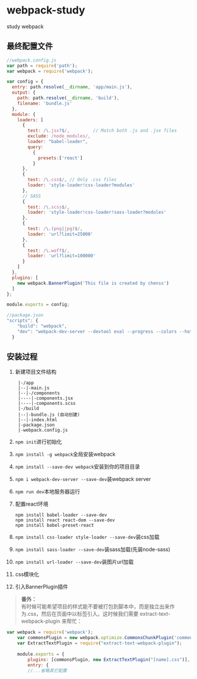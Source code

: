 # webpack-study
study webpack
## 最终配置文件

```js
//webpack.config.js
var path = require('path');
var webpack = require('webpack');

var config = {
  entry: path.resolve(__dirname, 'app/main.js'),
  output: {
    path: path.resolve(__dirname, 'build'),
    filename: 'bundle.js'
  },
  module: {
    loaders: [
      {
        test: /\.jsx?$/,         // Match both .js and .jsx files
        exclude: /node_modules/, 
        loader: "babel-loader", 
        query:
          {
            presets:['react']
          }
      },
      {
        test: /\.css$/, // Only .css files
        loader: 'style-loader!css-loader?modules' 
      },
      // SASS
      {
        test: /\.scss$/,
        loader: 'style-loader!css-loader!sass-loader?modules'
      },
      {
        test: /\.(png|jpg)$/,
        loader: 'url?limit=25000'
      },
      {
        test: /\.woff$/,
        loader: 'url?limit=100000'
      }
    ]
  },
  plugins: [
    new webpack.BannerPlugin('This file is created by chenss')
  ]
};

module.exports = config;
```
```js
//package.json
"scripts": {
    "build": "webpack",
    "dev": "webpack-dev-server --devtool eval --progress --colors --hot --content-base build"
  }
```
## 安装过程
1. 新建项目文件结构

		|-/app
		|--|-main.js
		|--|-/components
		|----|-components.jsx
		|----|-components.scss
		|-/build
		|--|-bundle.js (自动创建)
		|--|-index.html
		|-package.json
		|-webpack.config.js
2. `npm init`进行初始化
3. `npm install -g webpack`全局安装webpack
4. `npm install --save-dev webpack`安装到你的项目目录
5. `npm i webpack-dev-server --save-dev`装webpack server
6. `npm run dev`本地服务器运行
7. 配置react环境
	```
	npm install babel-loader --save-dev
	npm install react react-dom --save-dev 
	npm install babel-preset-react
	```
	
8. `npm install css-loader style-loader --save-dev`装css加载
9. `npm install sass-loader --save-dev`装sass加载(先装node-sass)
10. `npm install url-loader --save-dev`装图片url加载
11. css模块化
12. 引入BannerPlugin插件

	
>**番外：**<br>有时候可能希望项目的样式能不要被打包到脚本中，而是独立出来作为.css，然后在页面中以<link>标签引入。这时候我们需要 extract-text-webpack-plugin 来帮忙：
```js
var webpack = require('webpack');
    var commonsPlugin = new webpack.optimize.CommonsChunkPlugin('common.js');
    var ExtractTextPlugin = require("extract-text-webpack-plugin");
 
    module.exports = {
        plugins: [commonsPlugin, new ExtractTextPlugin("[name].css")],
        entry: {
        //...省略其它配置
```
